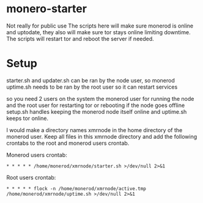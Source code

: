 # monero-starter
Not really for public use
The scripts here will make sure monerod is online and uptodate, they also will make sure tor stays online limiting downtime. 
The scripts will restart tor and reboot the server if needed.

# Setup
starter.sh and updater.sh can be ran by the node user, so monerod
uptime.sh needs to be ran by the root user so it can restart services

so you need 2 users on the system
the monerod user for running the node and the root user for restarting tor or rebooting if the node goes offline
setup.sh handles keeping the monerod node itself online and uptime.sh keeps tor online.

I would make a directory names xmrnode in the home directory of the monerod user.
Keep all files in this xmrnode directory and add the following crontabs to the root and monerod users crontab.

Monerod users crontab:
```
* * * * * /home/monerod/xmrnode/starter.sh >/dev/null 2>&1
```
Root users crontab:
```
* * * * * flock -n /home/monerod/xmrnode/active.tmp /home/monerod/xmrnode/uptime.sh >/dev/null 2>&1
```
